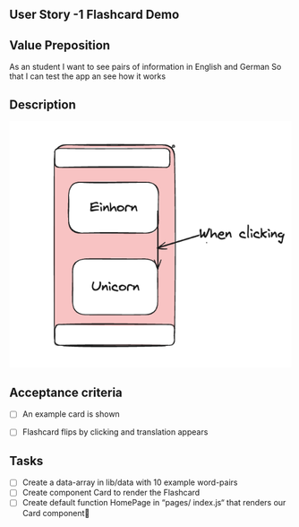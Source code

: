 ## User Story -1 Flashcard Demo

## Value Preposition

As an student
I want to see pairs of information in English and German
So that I can test the app an see how it works

## Description
![Image for User Story 1](./imgUserStory1.png)
## Acceptance criteria

- [ ] An example card is shown
- [ ] Flashcard flips by clicking and translation appears


## Tasks

- [ ] Create a data-array in lib/data with 10 example word-pairs
- [ ] Create component Card to render the Flashcard
- [ ] Create default function HomePage  in “pages/ index.js“ that renders our Card component
